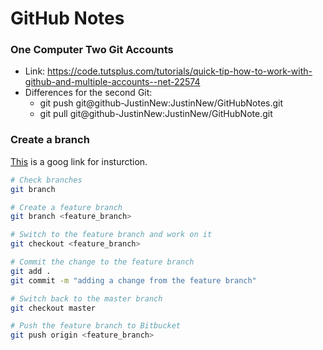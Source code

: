 GitHub Notes
==========

### One Computer Two Git Accounts
  - Link: https://code.tutsplus.com/tutorials/quick-tip-how-to-work-with-github-and-multiple-accounts--net-22574
  - Differences for the second Git:
    - git push git@github-JustinNew:JustinNew/GitHubNotes.git
    - git pull git@github-JustinNew:JustinNew/GitHubNote.git

### Create a branch 

[This](https://confluence.atlassian.com/bitbucket/branching-a-repository-223217999.html) is a goog link for insturction.

```sh
# Check branches
git branch

# Create a feature branch
git branch <feature_branch>

# Switch to the feature branch and work on it
git checkout <feature_branch>

# Commit the change to the feature branch
git add . 
git commit -m "adding a change from the feature branch"

# Switch back to the master branch
git checkout master

# Push the feature branch to Bitbucket
git push origin <feature_branch>
```
